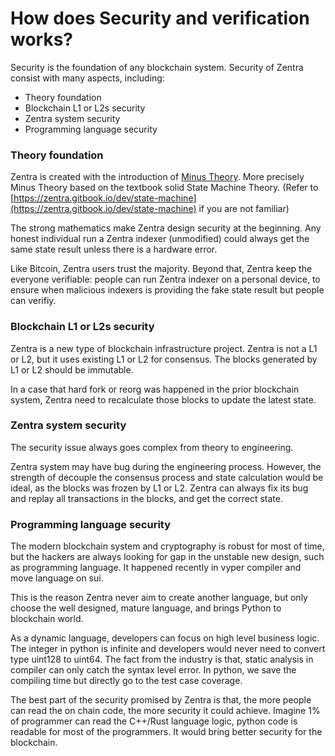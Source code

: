 # How does Security and verification works?

Security is the foundation of any blockchain system. Security of Zentra consist with many aspects, including:

* Theory foundation
* Blockchain L1 or L2s security
* Zentra system security
* Programming language security



### Theory foundation

Zentra is created with the introduction of [Minus Theory](https://github.com/ZentraPoW/whitepaper). More precisely Minus Theory based on the textbook solid State Machine Theory. (Refer to [https://zentra.gitbook.io/dev/state-machine](https://zentra.gitbook.io/dev/state-machine) if you are not familiar)

The strong mathematics make Zentra design security at the beginning. Any honest individual run a Zentra indexer (unmodified) could always get the same state result unless there is a hardware error.&#x20;

Like Bitcoin, Zentra users trust the majority. Beyond that, Zentra keep the everyone verifiable: people can run Zentra indexer on a personal device, to ensure when malicious indexers is providing the fake state result but people can verifiy.

### Blockchain L1 or L2s security

Zentra is a new type of blockchain infrastructure project. Zentra is not a L1 or L2, but it uses existing L1 or L2 for consensus. The blocks generated by L1 or L2 should be immutable.

In a case that hard fork or reorg was happened in the prior blockchain system, Zentra need to recalculate those blocks to update the latest state.

### Zentra system security

The security issue always goes complex from theory to engineering.

Zentra system may have bug during the engineering process. However, the strength of decouple the consensus process and state calculation would be ideal, as the blocks was frozen by L1 or L2. Zentra can always fix its bug and replay all transactions in the blocks, and get the correct state.

### Programming language security

The modern blockchain system and cryptography is robust for most of time, but the hackers are always looking for gap in the unstable new design, such as programming language. It happened recently in vyper compiler and move language on sui.

This is the reason Zentra never aim to create another language, but only choose the well designed, mature language, and brings Python to blockchain world.

As a dynamic language, developers can focus on high level business logic. The integer in python is infinite and developers would never need to convert type uint128 to uint64. The fact from the industry is that, static analysis in compiler can only catch the syntax level error. In python, we save the compiling time but directly go to the test case coverage.

The best part of the security promised by Zentra is that, the more people can read the on chain code, the more security it could achieve. Imagine 1% of programmer can read the C++/Rust language logic, python code is readable for most of the programmers. It would bring better security for the blockchain.

